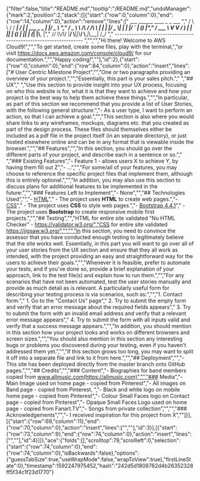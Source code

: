 {"filter":false,"title":"README.md","tooltip":"/README.md","undoManager":{"mark":2,"position":2,"stack":[[{"start":{"row":0,"column":0},"end":{"row":14,"column":0},"action":"remove","lines":["         ___        ______     ____ _                 _  ___  ","        / \\ \\      / / ___|   / ___| | ___  _   _  __| |/ _ \\ ","       / _ \\ \\ /\\ / /\\___ \\  | |   | |/ _ \\| | | |/ _` | (_) |","      / ___ \\ V  V /  ___) | | |___| | (_) | |_| | (_| |\\__, |","     /_/   \\_\\_/\\_/  |____/   \\____|_|\\___/ \\__,_|\\__,_|  /_/ "," ----------------------------------------------------------------- ","","","Hi there! Welcome to AWS Cloud9!","","To get started, create some files, play with the terminal,","or visit https://docs.aws.amazon.com/console/cloud9/ for our documentation.","","Happy coding!",""],"id":2},{"start":{"row":0,"column":0},"end":{"row":84,"column":0},"action":"insert","lines":["# User Centric Milestone Project","","One or two paragraphs providing an overview of your project.","","Essentially, this part is your sales pitch."," ","## UX"," ","Use this section to provide insight into your UX process, focusing on who this website is for, what it is that they want to achieve and how your project is the best way to help them achieve these things.","","In particular, as part of this section we recommend that you provide a list of User Stories, with the following general structure:","- As a user type, I want to perform an action, so that I can achieve a goal.","","This section is also where you would share links to any wireframes, mockups, diagrams etc. that you created as part of the design process. These files should themselves either be included as a pdf file in the project itself (in an separate directory), or just hosted elsewhere online and can be in any format that is viewable inside the browser.","","## Features","","In this section, you should go over the different parts of your project, and describe each in a sentence or so."," ","### Existing Features","- Feature 1 - allows users X to achieve Y, by having them fill out Z","- ...","","For some/all of your features, you may choose to reference the specific project files that implement them, although this is entirely optional.","","In addition, you may also use this section to discuss plans for additional features to be implemented in the future:","","### Features Left to Implement","- None","","## Technologies Used","","- [HTML](https://www.w3.org/html/)","    - The project uses **HTML** to create web pages.","- [CSS](https://w3.org)","    - The project uses **CSS** to style web pages.","- [Bootstrap 4.4.1](https://getbootstrap.com/)","    - The project uses **Bootstrap** to create responsive mobile first projects.","","## Testing","","HTML for entire site validated  \"Nu HTML Checker\" - https://validator.w3.org/","CSS for entire site validated https://jigsaw.w3.org/","","","In this section, you need to convince the assessor that you have conducted enough testing to legitimately believe that the site works well. Essentially, in this part you will want to go over all of your user stories from the UX section and ensure that they all work as intended, with the project providing an easy and straightforward way for the users to achieve their goals.","","Whenever it is feasible, prefer to automate your tests, and if you've done so, provide a brief explanation of your approach, link to the test file(s) and explain how to run them.","","For any scenarios that have not been automated, test the user stories manually and provide as much detail as is relevant. A particularly useful form for describing your testing process is via scenarios, such as:","","1. Contact form:","    1. Go to the \"Contact Us\" page","    2. Try to submit the empty form and verify that an error message about the required fields appears","    3. Try to submit the form with an invalid email address and verify that a relevant error message appears","    4. Try to submit the form with all inputs valid and verify that a success message appears.","","In addition, you should mention in this section how your project looks and works on different browsers and screen sizes.","","You should also mention in this section any interesting bugs or problems you discovered during your testing, even if you haven't addressed them yet.","","If this section grows too long, you may want to split it off into a separate file and link to it from here.","","## Deployment","","- This site has been deployed directly from the master branch onto GitHub pages.","","## Credits","","### Content","- Biographies for band members copied from www.allmusic.com(https://allmusic.com)","","### Media","- Main Image used on home page - copied from Pinterest","- All images on Band page - copied from Pinterest, ","- Black and white logo on mobile home page - copied from Pinterest","- Colour Small Faces logo on Contact page - copied from Pinterest","- Opaque Small Faces Logo used on home page - copied from Fanart.TV","- Songs from private collection","","","### Acknowledgements","","- I received inspiration for this project from X",""]}],[{"start":{"row":69,"column":11},"end":{"row":70,"column":0},"action":"insert","lines":["",""],"id":3}],[{"start":{"row":73,"column":9},"end":{"row":74,"column":0},"action":"insert","lines":["",""],"id":4}]]},"ace":{"folds":[],"scrolltop":79,"scrollleft":0,"selection":{"start":{"row":74,"column":0},"end":{"row":74,"column":0},"isBackwards":false},"options":{"guessTabSize":true,"useWrapMode":false,"wrapToView":true},"firstLineState":0},"timestamp":1592247975452,"hash":"242d5d1808762d4b26352328ff5f34c1f23d1770"}